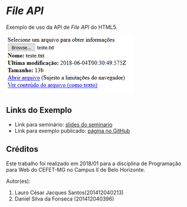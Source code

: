 # _File API_

Exemplo de uso da API de _File API_ do HTML5.

![](screenshot.png)


## Links do Exemplo

- Link para seminário: [slides do seminario][slides]
- Link para exemplo publicado: [página no GitHub][vivo]


## Créditos

Este trabalho foi realizado em 2018/01 para a disciplina de Programação para Web do CEFET-MG no Campus II de Belo Horizonte.

Autor(es):

1. Lauro César Jacques Santos(201412040213)
2. Daniel Silva da Fonseca (201412040396)

[slides]: https://docs.google.com/presentation/d/1HTLPbH51Qvx8z51aVkfB4zosPdHgzBWdxIdeJdmlJbY/edit?usp=sharing
[vivo]: https://fegemo.github.io/cefet-web-weblot/apis/web-animations/
